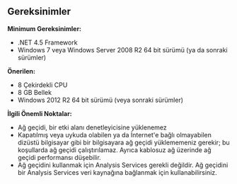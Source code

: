 ## <a name="requirements"></a>Gereksinimler
**Minimum Gereksinimler:**

* .NET 4.5 Framework
* Windows 7 veya Windows Server 2008 R2 64 bit sürümü (ya da sonraki sürümler)

**Önerilen:**

* 8 Çekirdekli CPU
* 8 GB Bellek
* Windows 2012 R2 64 bit sürümü (veya sonraki sürümler)

**İlgili Önemli Noktalar:**

* Ağ geçidi, bir etki alanı denetleyicisine yüklenemez
* Kapatılmış veya uykuda olabilen ya da İnternet'e bağlı olmayabilen dizüstü bilgisayar gibi bir bilgisayara ağ geçidi yüklememeniz gerekir; bu koşullarda ağ geçidi çalıştırılamaz. Ayrıca kablosuz ağ üzerinde ağ geçidi performansı düşebilir.
* Ağ geçidini kullanmak için Analysis Services gerekli değildir. Ağ geçidini bir Analysis Services veri kaynağına bağlanmak için kullanabilirsiniz.


